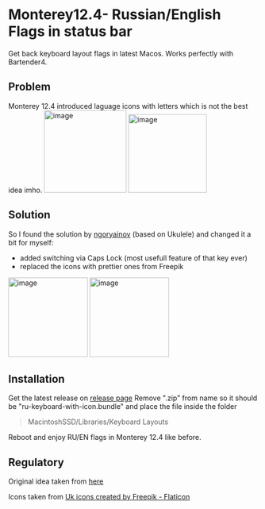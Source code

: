 # Monterey12.4- Russian/English Flags in status bar
Get back keyboard layout flags in latest Macos. Works perfectly with Bartender4.

## Problem
Monterey 12.4 introduced laguage icons with letters which is not the best idea imho.
<img width="166" alt="image" src="https://user-images.githubusercontent.com/28014318/174024585-55ef6234-d9c3-425f-a994-beafd791dcee.png">
<img width="158" alt="image" src="https://user-images.githubusercontent.com/28014318/174024607-72bfc469-2ed7-4dcb-b4f8-54054ce9a9dc.png">

## Solution
So I found the solution by [ngoryainov](https://www.iphones.ru/iNotes/kak-vernut-flagi-dlya-yazykov-klaviatury-v-status-bare-macos-124-i-novee-05-18-2022) (based on Ukulele) and changed it a bit for myself:
- added switching via Caps Lock (most usefull feature of that key ever)
- replaced the icons with prettier ones from Freepik

<img width="160" alt="image" src="https://user-images.githubusercontent.com/28014318/174024441-30aafa4d-3e8f-4995-b67c-71e56b2e69de.png">
<img width="160" alt="image" src="https://user-images.githubusercontent.com/28014318/174024468-47a9a208-d99b-4764-98d1-b2521bcb3c55.png">

## Installation
Get the latest release on [release page](https://github.com/banonymous/Monterey12.4-Flags/releases/tag/v1.0)
Remove ".zip" from name so it should be "ru-keyboard-with-icon.bundle" and place the file inside the folder 
> MacintoshSSD/Libraries/Keyboard Layouts

Reboot and enjoy RU/EN flags in Monterey 12.4 like before.




## Regulatory
Original idea taken from [here](https://www.iphones.ru/iNotes/kak-vernut-flagi-dlya-yazykov-klaviatury-v-status-bare-macos-124-i-novee-05-18-2022)

Icons taken from <a href="https://www.flaticon.com/free-icons/uk" title="uk icons">Uk icons created by Freepik - Flaticon</a>

